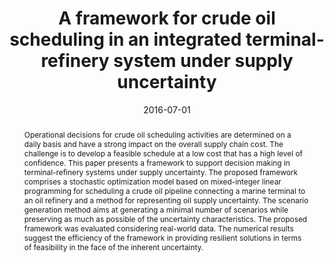 ---
title: A framework for crude oil scheduling in an integrated terminal-refinery system under supply uncertainty
# If group member, use folder name in /content/authors
authors:
  - g_fabricio-oliveira
  - Paula Nunes
  - Rosa Blajberg
  - Silvio Hamacher
date: 2016-07-01
doi: 10.1016/j.ejor.2016.01.034

# Schedule page publish date (NOT publication's date).
publishDate: 2017-01-01

# Publication type.
# Legend: 0 = Uncategorized; 1 = Conference paper; 2 = Journal article;
# 3 = Preprint / Working Paper; 4 = Report; 5 = Book; 6 = Book section;
# 7 = Thesis; 8 = Patent
publication_types: ['2']

# Publication name and optional abbreviated publication name. Notice * * on title. # Publication name and optional abbreviated publication name. Quote marks needed for Markdown typesetting
publication: '*Journal of Source Themes*'
publication_short: ''

abstract: Operational decisions for crude oil scheduling activities are determined
  on a daily basis and have a strong impact on the overall supply chain cost. The
  challenge is to develop a feasible schedule at a low cost that has a high level
  of confidence. This paper presents a framework to support decision making in terminal-refinery systems under supply uncertainty. The proposed framework comprises a stochastic optimization model based on mixed-integer linear programming for scheduling a crude oil pipeline connecting a marine terminal to an oil refinery and a method for representing oil supply uncertainty. The scenario generation method aims at generating a minimal
  number of scenarios while preserving as much as possible of the uncertainty characteristics. The proposed framework was evaluated considering real-world data. The numerical results suggest the efficiency of the framework in providing resilient solutions
  in terms of feasibility in the face of the inherent uncertainty.

# Summary. An optional shortened abstract.
summary: 

# Not in use. Could be used for keywords 
tags:
  
featured: false

# links:
url_pdf: ''
url_code: ''
url_dataset: ''
url_poster: ''
url_project: ''
url_slides: ''
url_source: ''
url_video: ''

# Categories
#  These asociate the publications with the icons representing reearch topics and application areas
categories: [Modelling decision-making and uncertainty, Production and operations planning
]

# Associated Projects (optional).
#   Associate this publication with one or more of your projects.
#   Simply enter your project's folder or file name without extension.
#   E.g. `internal-project` references `content/project/internal-project/index.md`.
#   Otherwise, set `projects: []`.
projects: []

# Featured image
# To use, add an image named `featured.jpg/png` to your page's folder.
# Focal points: Smart, Center, TopLeft, Top, TopRight, Left, Right, BottomLeft, Bottom, BottomRight.
image:
  caption: ''
  focal_point: ''
  preview_only: false

# REMOVES social media icons
share: false
---